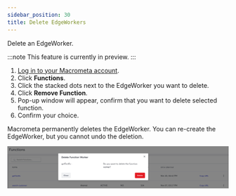 ```yaml
---
sidebar_position: 30
title: Delete EdgeWorkers
---
```


Delete an EdgeWorker.

:::note
This feature is currently in preview.
:::

1. [Log in to your Macrometa account](https://auth-play.macrometa.io/).
1. Click **Functions**.
1. Click the stacked dots next to the EdgeWorker you want to delete.
1. Click **Remove Function**.
1. Pop-up window will appear, confirm that you want to delete selected function.
1. Confirm your choice.

Macrometa permanently deletes the EdgeWorker. You can re-create the EdgeWorker, but you cannot undo the deletion.

![Delete Edge Worker](/img/functions/delete_function.png)